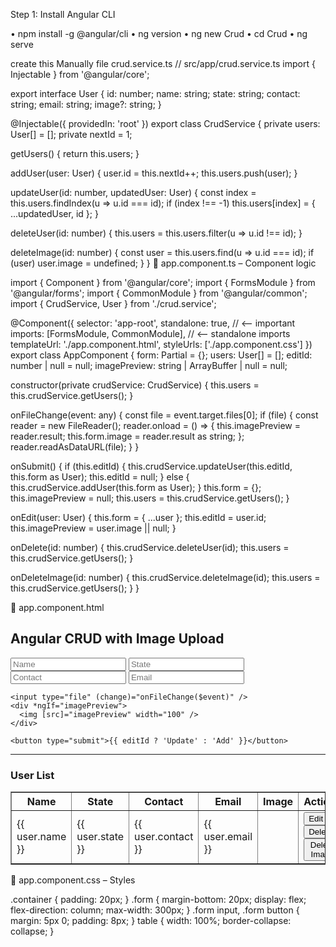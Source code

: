 Step 1: Install Angular CLI

•	npm install -g @angular/cli
•	ng version
•	ng new Crud
•	cd Crud
•	ng serve

create this   Manually file crud.service.ts
// src/app/crud.service.ts
import { Injectable } from '@angular/core';

export interface User {
  id: number;
  name: string;
  state: string;
  contact: string;
  email: string;
  image?: string;
}

@Injectable({
  providedIn: 'root'
})
export class CrudService {
  private users: User[] = [];
  private nextId = 1;

  getUsers() { return this.users; }

  addUser(user: User) {
    user.id = this.nextId++;
    this.users.push(user);
  }

  updateUser(id: number, updatedUser: User) {
    const index = this.users.findIndex(u => u.id === id);
    if (index !== -1) this.users[index] = { ...updatedUser, id };
  }

  deleteUser(id: number) {
    this.users = this.users.filter(u => u.id !== id);
  }

  deleteImage(id: number) {
    const user = this.users.find(u => u.id === id);
    if (user) user.image = undefined;
  }
}
	app.component.ts – Component logic


import { Component } from '@angular/core';
import { FormsModule } from '@angular/forms';
import { CommonModule } from '@angular/common';
import { CrudService, User } from './crud.service';

@Component({
  selector: 'app-root',
  standalone: true,        // <-- important
  imports: [FormsModule, CommonModule], // <-- standalone imports
  templateUrl: './app.component.html',
  styleUrls: ['./app.component.css']
})
export class AppComponent {
  form: Partial<User> = {};
  users: User[] = [];
  editId: number | null = null;
  imagePreview: string | ArrayBuffer | null = null;

  constructor(private crudService: CrudService) {
    this.users = this.crudService.getUsers();
  }

  onFileChange(event: any) {
    const file = event.target.files[0];
    if (file) {
      const reader = new FileReader();
      reader.onload = () => {
        this.imagePreview = reader.result;
        this.form.image = reader.result as string;
      };
      reader.readAsDataURL(file);
    }
  }

  onSubmit() {
    if (this.editId) {
      this.crudService.updateUser(this.editId, this.form as User);
      this.editId = null;
    } else {
      this.crudService.addUser(this.form as User);
    }
    this.form = {};
    this.imagePreview = null;
    this.users = this.crudService.getUsers();
  }

  onEdit(user: User) {
    this.form = { ...user };
    this.editId = user.id;
    this.imagePreview = user.image || null;
  }

  onDelete(id: number) {
    this.crudService.deleteUser(id);
    this.users = this.crudService.getUsers();
  }

  onDeleteImage(id: number) {
    this.crudService.deleteImage(id);
    this.users = this.crudService.getUsers();
  }
}




	app.component.html
<div class="container">
  <h2>Angular CRUD with Image Upload</h2>

  <form (ngSubmit)="onSubmit()" class="form">
    <input type="text" [(ngModel)]="form.name" name="name" placeholder="Name" required />
    <input type="text" [(ngModel)]="form.state" name="state" placeholder="State" required />
    <input type="text" [(ngModel)]="form.contact" name="contact" placeholder="Contact" required />
    <input type="email" [(ngModel)]="form.email" name="email" placeholder="Email" required />

    <input type="file" (change)="onFileChange($event)" />
    <div *ngIf="imagePreview">
      <img [src]="imagePreview" width="100" />
    </div>

    <button type="submit">{{ editId ? 'Update' : 'Add' }}</button>
  </form>

  <hr />

  <h3>User List</h3>
  <table border="1" cellpadding="5">
    <thead>
      <tr>
        <th>Name</th>
        <th>State</th>
        <th>Contact</th>
        <th>Email</th>
        <th>Image</th>
        <th>Actions</th>
      </tr>
    </thead>
    <tbody>
      <tr *ngFor="let user of users">
        <td>{{ user.name }}</td>
        <td>{{ user.state }}</td>
        <td>{{ user.contact }}</td>
        <td>{{ user.email }}</td>
        <td>
          <img *ngIf="user.image" [src]="user.image" width="80" />
        </td>
        <td>
          <button (click)="onEdit(user)">Edit</button>
          <button (click)="onDelete(user.id)">Delete</button>
          <button *ngIf="user.image" (click)="onDeleteImage(user.id)">Delete Image</button>
        </td>
      </tr>
    </tbody>
  </table>
</div>



	app.component.css – Styles

.container {
  padding: 20px;
}
.form {
  margin-bottom: 20px;
  display: flex;
  flex-direction: column;
  max-width: 300px;
}
.form input, .form button {
  margin: 5px 0;
  padding: 8px;
}
table {
  width: 100%;
  border-collapse: collapse;
}
